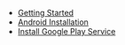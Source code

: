 - [Getting Started](getting-started)
- [Android Installation](install-android)
- [Install Google Play Service](install-googleplay)
